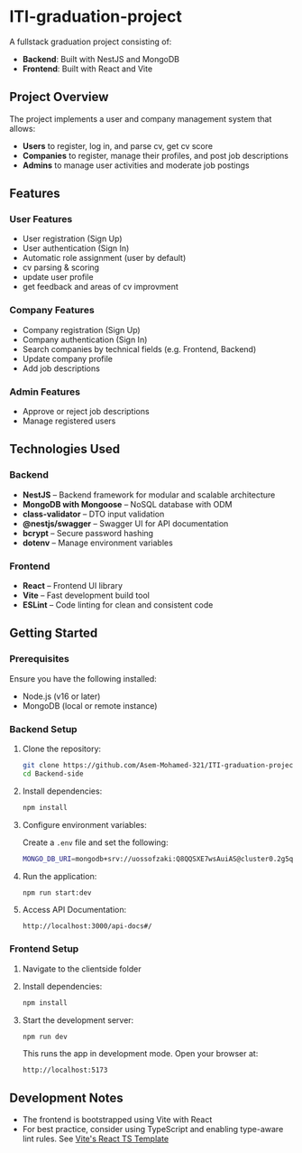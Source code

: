 # ITI-graduation-project

A fullstack graduation project consisting of:

- **Backend**: Built with NestJS and MongoDB
- **Frontend**: Built with React and Vite

## Project Overview

The project implements a user and company management system that allows:

- **Users** to register, log in, and parse cv, get cv score
- **Companies** to register, manage their profiles, and post job descriptions
- **Admins** to manage user activities and moderate job postings

## Features

### User Features
- User registration (Sign Up)
- User authentication (Sign In)
- Automatic role assignment (user by default)
- cv parsing & scoring  
- update user profile
- get feedback and areas of cv improvment

### Company Features
- Company registration (Sign Up)
- Company authentication (Sign In)
- Search companies by technical fields (e.g. Frontend, Backend)
- Update company profile
- Add job descriptions

### Admin Features
- Approve or reject job descriptions
- Manage registered users

## Technologies Used

### Backend
- **NestJS** – Backend framework for modular and scalable architecture
- **MongoDB with Mongoose** – NoSQL database with ODM
- **class-validator** – DTO input validation
- **@nestjs/swagger** – Swagger UI for API documentation
- **bcrypt** – Secure password hashing
- **dotenv** – Manage environment variables

### Frontend
- **React** – Frontend UI library
- **Vite** – Fast development build tool
- **ESLint** – Code linting for clean and consistent code

## Getting Started

### Prerequisites

Ensure you have the following installed:

- Node.js (v16 or later)
- MongoDB (local or remote instance)

### Backend Setup

1. Clone the repository:
   ```bash
   git clone https://github.com/Asem-Mohamed-321/ITI-graduation-project
   cd Backend-side
   ```

2. Install dependencies:
   ```bash
   npm install
   ```

3. Configure environment variables:
   
   Create a `.env` file and set the following:
   ```bash
   MONGO_DB_URI=mongodb+srv://uossofzaki:Q8QQSXE7wsAuiAS@cluster0.2g5q1.mongodb.net/?retryWrites=true&w=majority&appName=Cluster0
   ```

4. Run the application:
   ```bash
   npm run start:dev
   ```

5. Access API Documentation:
   ```
   http://localhost:3000/api-docs#/
   ```

### Frontend Setup

1. Navigate to the clientside folder

2. Install dependencies:
   ```bash
   npm install
   ```

3. Start the development server:
   ```bash
   npm run dev
   ```

   This runs the app in development mode. Open your browser at:
   ```
   http://localhost:5173
   ```

## Development Notes

- The frontend is bootstrapped using Vite with React
- For best practice, consider using TypeScript and enabling type-aware lint rules. See [Vite's React TS Template](https://vitejs.dev/guide/) 
